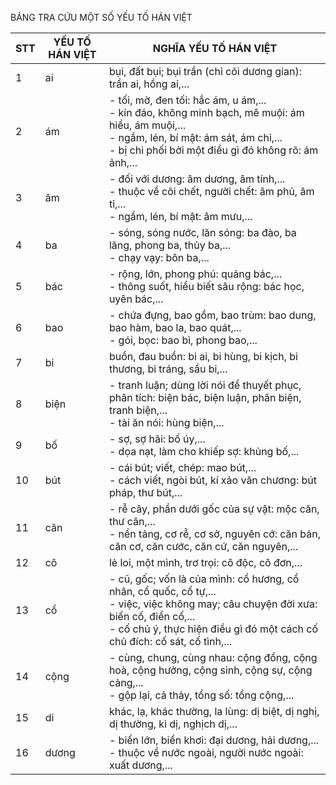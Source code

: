 BẢNG TRA CỨU
MỘT SỐ YẾU TỐ HÁN VIỆT

STT | YẾU TỐ HÁN VIỆT | NGHĨA YẾU TỐ HÁN VIỆT
--- | --- | ---
1 | ai | bụi, đất bụi; bụi trần (chỉ cõi dương gian): trần ai, hồng ai,...
2 | ám | - tối, mờ, đen tối: hắc ám, u ám,... <br>- kín đáo, không minh bạch, mê muội: ám hiểu, ám muội,... <br>- ngầm, lén, bí mật: ám sát, ám chỉ,... <br>- bị chi phối bởi một điều gì đó không rõ: ám ảnh,...
3 | âm | - đối với dương: âm dương, âm tính,... <br>- thuộc về cõi chết, người chết: âm phủ, âm tỉ,... <br>- ngầm, lén, bí mật: âm mưu,...
4 | ba | - sóng, sóng nước, lăn sóng: ba đào, ba lãng, phong ba, thủy ba,... <br>- chạy vạy: bôn ba,...
5 | bác | - rộng, lớn, phong phú: quảng bác,... <br>- thông suốt, hiểu biết sâu rộng: bác học, uyên bác,...
6 | bao | - chứa đựng, bao gồm, bao trùm: bao dung, bao hàm, bao la, bao quát,... <br>- gói, bọc: bao bì, phong bao,...
7 | bi | buồn, đau buồn: bi ai, bi hùng, bi kịch, bi thương, bi tráng, sầu bi,...
8 | biện | - tranh luận; dùng lời nói để thuyết phục, phân tích: biện bác, biện luận, phân biện, tranh biện,... <br>- tài ăn nói: hùng biện,...
9 | bố | - sợ, sợ hãi: bố úy,... <br>- dọa nạt, làm cho khiếp sợ: khủng bố,...
10 | bút | - cái bút; viết, chép: mao bút,... <br>- cách viết, ngòi bút, kí xảo văn chương: bút pháp, thư bút,...
11 | căn | - rễ cây, phần dưới gốc của sự vật: mộc căn, thư căn,... <br>- nền tảng, cơ rễ, cơ sở, nguyên cớ: căn bản, căn cơ, căn cước, căn cứ, căn nguyên,...
12 | cô | lẻ loi, một mình, trơ trọi: cô độc, cô đơn,...
13 | cổ | - cũ, gốc; vốn là của mình: cổ hương, cổ nhân, cổ quốc, cổ tự,... <br>- việc, việc không may; câu chuyện đời xưa: biến cố, điển cố,... <br>- cố chủ ý, thực hiện điều gì đó một cách cố chủ đích: cố sát, cố tình,...
14 | cộng | - cùng, chung, cùng nhau: cộng đồng, cộng hoà, cộng hưởng, cộng sinh, cộng sự, cộng cảng,... <br>- gộp lại, cả thảy, tổng số: tổng cộng,...
15 | di | khác, lạ, khác thường, la lùng: dị biệt, dị nghị, dị thường, kì dị, nghịch dị,...
16 | dương | - biển lớn, biển khơi: đại dương, hải dương,... <br>- thuộc về nước ngoài, người nước ngoài: xuất dương,...